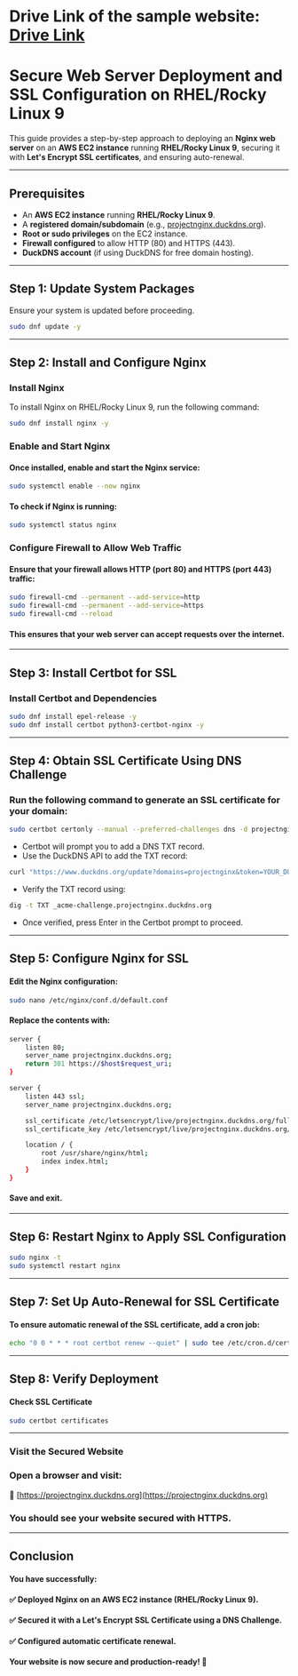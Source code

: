 # Drive Link of the sample website: [Drive Link](https://drive.google.com/file/d/1EeNykN_myBsbX0jHbiqh5dqSwzOaPo_A/view?usp=sharing)
# Secure Web Server Deployment and SSL Configuration on RHEL/Rocky Linux 9

This guide provides a step-by-step approach to deploying an **Nginx web server** on an **AWS EC2 instance** running **RHEL/Rocky Linux 9**, securing it with **Let's Encrypt SSL certificates**, and ensuring auto-renewal.

---

## Prerequisites

- An **AWS EC2 instance** running **RHEL/Rocky Linux 9**.
- A **registered domain/subdomain** (e.g., [projectnginx.duckdns.org](projectnginx.duckdns.org)).
- **Root or sudo privileges** on the EC2 instance.
- **Firewall configured** to allow HTTP (80) and HTTPS (443).
- **DuckDNS account** (if using DuckDNS for free domain hosting).

---

## Step 1: Update System Packages

Ensure your system is updated before proceeding.

```sh
sudo dnf update -y
```

---

## Step 2: Install and Configure Nginx

### Install Nginx
To install Nginx on RHEL/Rocky Linux 9, run the following command:

```sh
sudo dnf install nginx -y
```
### Enable and Start Nginx
#### Once installed, enable and start the Nginx service:
```sh
sudo systemctl enable --now nginx
```
#### To check if Nginx is running:
```sh
sudo systemctl status nginx
```
### Configure Firewall to Allow Web Traffic
#### Ensure that your firewall allows HTTP (port 80) and HTTPS (port 443) traffic:
```sh
sudo firewall-cmd --permanent --add-service=http
sudo firewall-cmd --permanent --add-service=https
sudo firewall-cmd --reload
```
#### This ensures that your web server can accept requests over the internet.

---

## Step 3: Install Certbot for SSL
### Install Certbot and Dependencies
```sh
sudo dnf install epel-release -y
sudo dnf install certbot python3-certbot-nginx -y
```

---

## Step 4: Obtain SSL Certificate Using DNS Challenge
### Run the following command to generate an SSL certificate for your domain:
```sh
sudo certbot certonly --manual --preferred-challenges dns -d projectnginx.duckdns.org
```
- Certbot will prompt you to add a DNS TXT record.
- Use the DuckDNS API to add the TXT record:
```sh
curl "https://www.duckdns.org/update?domains=projectnginx&token=YOUR_DUCKDNS_TOKEN&txt=YOUR_CERTBOT_VALUE"
```
- Verify the TXT record using:
```sh
dig -t TXT _acme-challenge.projectnginx.duckdns.org
```
- Once verified, press Enter in the Certbot prompt to proceed.

---

## Step 5: Configure Nginx for SSL
#### Edit the Nginx configuration:
```sh
sudo nano /etc/nginx/conf.d/default.conf
```
#### Replace the contents with:
```sh
server {
    listen 80;
    server_name projectnginx.duckdns.org;
    return 301 https://$host$request_uri;
}

server {
    listen 443 ssl;
    server_name projectnginx.duckdns.org;

    ssl_certificate /etc/letsencrypt/live/projectnginx.duckdns.org/fullchain.pem;
    ssl_certificate_key /etc/letsencrypt/live/projectnginx.duckdns.org/privkey.pem;

    location / {
        root /usr/share/nginx/html;
        index index.html;
    }
}
```
#### Save and exit.

---

## Step 6: Restart Nginx to Apply SSL Configuration
```sh
sudo nginx -t
sudo systemctl restart nginx
```

---

## Step 7: Set Up Auto-Renewal for SSL Certificate
#### To ensure automatic renewal of the SSL certificate, add a cron job:
```sh
echo "0 0 * * * root certbot renew --quiet" | sudo tee /etc/cron.d/certbot-renew
```

--- 

## Step 8: Verify Deployment
#### Check SSL Certificate
```sh
sudo certbot certificates
```

---

### Visit the Secured Website
### Open a browser and visit:
🔗 [https://projectnginx.duckdns.org](https://projectnginx.duckdns.org)

### You should see your website secured with HTTPS.

---

## Conclusion

#### You have successfully: 
#### ✅ Deployed Nginx on an AWS EC2 instance (RHEL/Rocky Linux 9).
#### ✅ Secured it with a Let's Encrypt SSL Certificate using a DNS Challenge.
#### ✅ Configured automatic certificate renewal.

#### Your website is now secure and production-ready! 🎉

